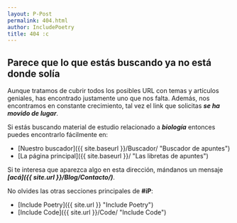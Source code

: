 ```yaml
---
layout: P-Post
permalink: 404.html
author: IncludePoetry
title: 404 :c
---
```


## Parece que lo que estás buscando ya no está donde solía

Aunque tratamos de cubrir todos los posibles URL con temas y artículos geniales, has encontrado justamente uno que nos falta. Además, nos encontramos en constante crecimiento, tal vez el link que solicitas ***se ha movido de lugar***.

Si estás buscando material de estudio relacionado a ***biología*** entonces puedes encontrarlo fácilmente en:

- [Nuestro buscador]({{ site.baseurl }}/Buscador/ "Buscador de apuntes")
- [La página principal]({{ site.baseurl }}/ "Las libretas de apuntes")

Si te interesa que aparezca algo en esta dirección, mándanos un mensaje ***[acá]({{ site.url }}/Blog/Contacto/)***.

No olvides las otras secciones principales de **#iP**:

- [Include Poetry]({{ site.url }} "Include Poetry")
- [Include Code]({{ site.url }}/Code/ "Include Code")